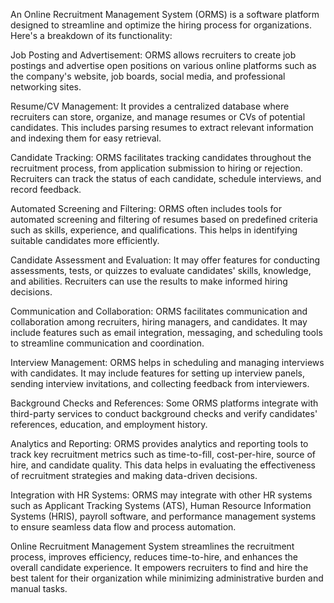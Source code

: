 An Online Recruitment Management System (ORMS) is a software platform designed to streamline and optimize the hiring process for organizations. Here's a breakdown of its functionality:

Job Posting and Advertisement: ORMS allows recruiters to create job postings and advertise open positions on various online platforms such as the company's website, job boards, social media, and professional networking sites.

Resume/CV Management: It provides a centralized database where recruiters can store, organize, and manage resumes or CVs of potential candidates. This includes parsing resumes to extract relevant information and indexing them for easy retrieval.

Candidate Tracking: ORMS facilitates tracking candidates throughout the recruitment process, from application submission to hiring or rejection. Recruiters can track the status of each candidate, schedule interviews, and record feedback.

Automated Screening and Filtering: ORMS often includes tools for automated screening and filtering of resumes based on predefined criteria such as skills, experience, and qualifications. This helps in identifying suitable candidates more efficiently.

Candidate Assessment and Evaluation: It may offer features for conducting assessments, tests, or quizzes to evaluate candidates' skills, knowledge, and abilities. Recruiters can use the results to make informed hiring decisions.

Communication and Collaboration: ORMS facilitates communication and collaboration among recruiters, hiring managers, and candidates. It may include features such as email integration, messaging, and scheduling tools to streamline communication and coordination.

Interview Management: ORMS helps in scheduling and managing interviews with candidates. It may include features for setting up interview panels, sending interview invitations, and collecting feedback from interviewers.

Background Checks and References: Some ORMS platforms integrate with third-party services to conduct background checks and verify candidates' references, education, and employment history.

Analytics and Reporting: ORMS provides analytics and reporting tools to track key recruitment metrics such as time-to-fill, cost-per-hire, source of hire, and candidate quality. This data helps in evaluating the effectiveness of recruitment strategies and making data-driven decisions.

Integration with HR Systems: ORMS may integrate with other HR systems such as Applicant Tracking Systems (ATS), Human Resource Information Systems (HRIS), payroll software, and performance management systems to ensure seamless data flow and process automation.

 Online Recruitment Management System streamlines the recruitment process, improves efficiency, reduces time-to-hire, and enhances the overall candidate experience. It empowers recruiters to find and hire the best talent for their organization while minimizing administrative burden and manual tasks.

